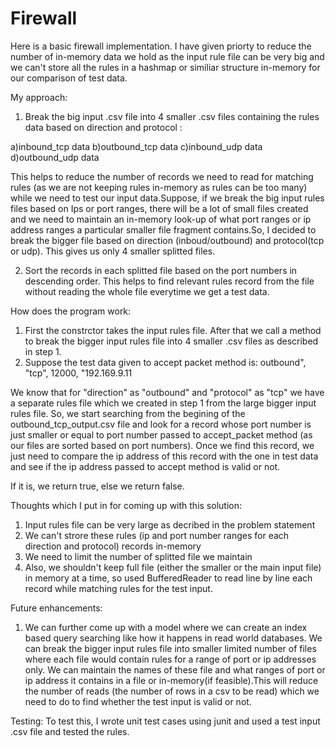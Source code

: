 # Firewall
Here is a basic firewall implementation. I have given priorty to reduce the number of in-memory data we hold as the input rule file can be very big and we can't store all the rules in a hashmap or similiar structure in-memory for our comparison of test data.


My approach:
1) Break the big input .csv file into 4 smaller .csv files containing the rules data based on direction and protocol :

a)inbound_tcp data
b)outbound_tcp data
c)inbound_udp data
d)outbound_udp data

This helps to reduce the number of records we need to read for matching rules (as we are not keeping rules in-memory as rules can be too many) while we need to test our input data.Suppose, if we break the big input rules files based on Ips or port ranges, there will be a lot of small files created and we need to maintain an in-memory look-up of what port ranges or ip address ranges a particular smaller file fragment contains.So, I decided to break the bigger file based on direction (inboud/outbound) and protocol(tcp or udp). This gives us only 4 smaller splitted files.

2) Sort the records in each splitted file based on the port numbers in descending order. This helps to find relevant rules record from the file without reading the whole file everytime we get a test data.

How does the program work:

1) First the constrctor takes the input rules file. After that we call a method to break the bigger input rules file into 4 smaller .csv files as described in step 1.
2) Suppose the test data given to accept packet method is:
outbound", "tcp", 12000, "192.169.9.11

We know that for "direction" as "outbound" and "protocol" as "tcp" we have a separate rules file which we created in step 1 from the large bigger input rules file. So, we start searching from the begining of the outbound_tcp_output.csv file and look for a record whose port number is just smaller or equal to port number passed to accept_packet method (as our files are sorted based on port numbers). Once we find this record, we just need to compare the ip address of this record with the one in test data and see if the ip address passed to accept method is valid or not.

If it is, we return true, else we return false.

Thoughts which I put in for coming up with this solution:
1) Input rules file can be very large as decribed in the problem statement
2) We can't strore these rules (ip and port number ranges for each direction and protocol) records in-memory
3) We need to limit the number of splitted file we maintain
4) Also, we shouldn't keep full file (either the smaller or the main input file) in memory at a time, so used BufferedReader to read line by line each record while matching rules for the test input.

Future enhancements:
1) We can further come up with a model where we can create an index based query searching like how it happens in read world databases. We can break the bigger input rules file into smaller limited number of files where each file would contain rules for a range of port or ip addresses only. We can maintain the names of these file and what ranges of port or ip address it contains in a file or in-memory(if feasible).This will reduce  the number of reads (the number of rows in a csv to be read) which we need to do to find whether the test input is valid or not.

Testing:
To test this, I wrote unit test cases using  junit and used a test input .csv file and tested the rules.

